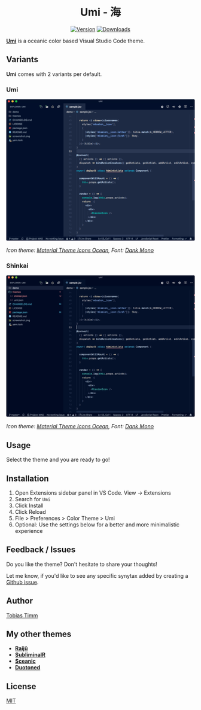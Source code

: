 <div align="center">

<!-- <img src="https://raw.githubusercontent.com/tobiastimm/umi/master/icon.png" width="256"> -->

# Umi - 海

[![Version](https://img.shields.io/vscode-marketplace/v/TobiasTimm.umi.svg?style=for-the-badge)](https://marketplace.visualstudio.com/items?itemName=TobiasTimm.umi)
[![Downloads](https://img.shields.io/vscode-marketplace/d/TobiasTimm.umi.svg?style=for-the-badge)](https://marketplace.visualstudio.com/items?itemName=TobiasTimm.umi)

</div>

[**Umi**](https://tobiastimm.github.io/umi/) is a oceanic color based Visual Studio Code theme.

## Variants

**Umi** comes with 2 variants per default.

### Umi

![Screenshot](https://raw.githubusercontent.com/tobiastimm/umi/master/screenshot.png)

_Icon theme: [Material Theme Icons Ocean](https://marketplace.visualstudio.com/items?itemName=Equinusocio.vsc-material-theme), Font: [Dank Mono](https://dank.sh)_

### Shinkai

![Screenshot Shinkai](https://raw.githubusercontent.com/tobiastimm/umi/master/screenshot-shinkai.png)

_Icon theme: [Material Theme Icons Ocean](https://marketplace.visualstudio.com/items?itemName=Equinusocio.vsc-material-theme), Font: [Dank Mono](https://dank.sh)_

## Usage

Select the theme and you are ready to go!

## Installation

1.  Open Extensions sidebar panel in VS Code. View → Extensions
1.  Search for `Umi`
1.  Click Install
1.  Click Reload
1.  File > Preferences > Color Theme > Umi
1.  Optional: Use the settings below for a better and more minimalistic experience

## Feedback / Issues

Do you like the theme? Don't hesitate to share your thoughts!

Let me know, if you'd like to see any specific synytax added by creating a [Github issue](https://github.com/tobiastimm/umi/issues).

## Author

[Tobias Timm](https://twitter.com/TbsTimm)

## My other themes

- [**Raijū**](https://github.com/tobiastimm/raiju/)
- [**SubliminalR**](https://github.com/tobiastimm/subliminalr/)
- [**Sceanic**](https://github.com/tobiastimm/sceanic/)
- [**Duotoned**](https://github.com/tobiastimm/duotoned/)

## License

[MIT](./LICENSE)
